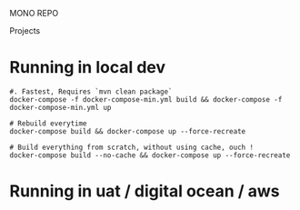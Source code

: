 MONO REPO

Projects
<!-- 1. USSD flow

```
    cd ussd-flow
    mvn clean package
```

2. USSD rest api 

```
    cd ussd-api
    mvn clean package
``` -->

# Running in local dev

```
#. Fastest, Requires `mvn clean package`
docker-compose -f docker-compose-min.yml build && docker-compose -f docker-compose-min.yml up

# Rebuild everytime
docker-compose build && docker-compose up --force-recreate

# Build everything from scratch, without using cache, ouch !
docker-compose build --no-cache && docker-compose up --force-recreate
```

# Running in uat / digital ocean / aws

